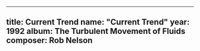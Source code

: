 
---
title: Current Trend
name: "Current Trend"
year:  1992
album: The Turbulent Movement of Fluids
composer: Rob Nelson
---
